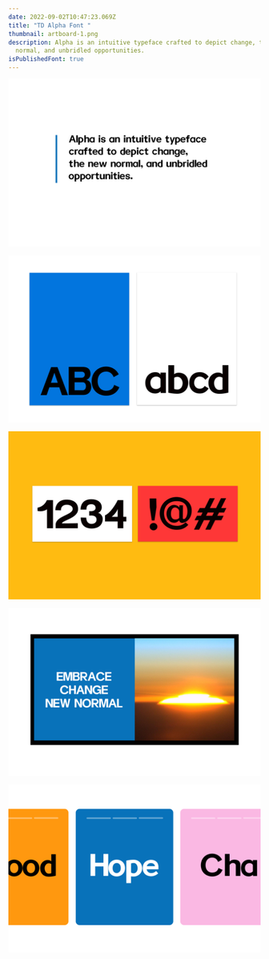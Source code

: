 ```yaml
---
date: 2022-09-02T10:47:23.069Z
title: "TD Alpha Font "
thumbnail: artboard-1.png
description: Alpha is an intuitive typeface crafted to depict change, the new
  normal, and unbridled opportunities.
isPublishedFont: true
---
```

![](artboard-1-copy.png)

![](artboard-1-copy-2.png)

![](artboard-1-copy-3.png)

![](artboard-1-copy-4.png)

![](artboard-1-copy-5.png)